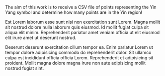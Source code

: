 The aim of this work is to receive a CSV file of points representing the Yin Yang symbol and determine how many points are in the Yin region!

Est Lorem laborum esse sunt nisi non exercitation sunt Lorem. Magna mollit sit nostrud dolore nulla laborum quis eiusmod. Id mollit fugiat culpa sit aliqua elit minim. Reprehenderit pariatur amet veniam officia ut elit eiusmod elit irure amet ut deserunt nostrud.

Deserunt deserunt exercitation cillum tempor ea. Enim pariatur Lorem ut tempor dolore adipisicing commodo do reprehenderit dolor. Sit ullamco culpa est incididunt officia officia Lorem. Reprehenderit et adipisicing sit proident. Mollit magna dolore magna irure non aute adipisicing mollit nostrud fugiat sint.
